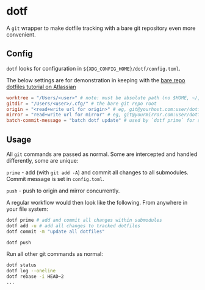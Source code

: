 # dotf

A `git` wrapper to make dotfile tracking with a bare git repository even more
convenient.

## Config

`dotf` looks for configuration in `${XDG_CONFIG_HOME}/dotf/config.toml`.

The below settings are for demonstration in keeping with the
[bare repo dotfiles tutorial on Atlassian](https://www.atlassian.com/git/tutorials/dotfiles)

```toml
worktree = "/Users/<user>" # note: must be absolute path (no $HOME, ~/, etc.. yet)
gitdir = "/Users/<user>/.cfg/" # the bare git repo root
origin = "<read+write url for origin>" # eg, git@yourhost.com:user/dotfiles
mirror = "read+write url for mirror" # eg, git@yourmirror.com:user/dotfiles
batch-commit-message = "batch dotf update" # used by `dotf prime` for submodule commit message
```

## Usage

All `git` commands are passed as normal. Some are intercepted and handled
differently, some are unique:

`prime` - add (with `git add -A`) and commit all changes to all submodules.
Commit message is set in `config.toml`.

`push` - push to origin and mirror concurrently.

A regular workflow would then look like the following. From anywhere in your
file system:

```bash
dotf prime # add and commit all changes within submodules
dotf add -u # add all changes to tracked dotfiles
dotf commit -m "update all dotfiles"

dotf push
```

Run all other git commands as normal:

```bash
dotf status
dotf log --oneline
dotf rebase -i HEAD~2
...
```
